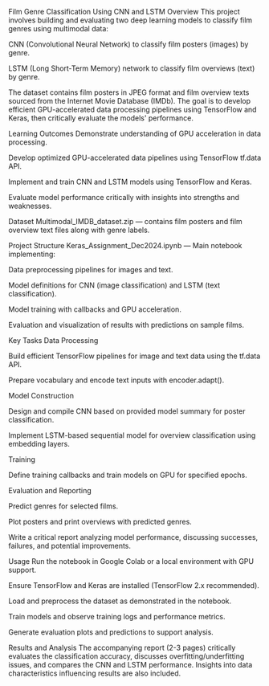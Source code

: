 Film Genre Classification Using CNN and LSTM
Overview
This project involves building and evaluating two deep learning models to classify film genres using multimodal data:

CNN (Convolutional Neural Network) to classify film posters (images) by genre.

LSTM (Long Short-Term Memory) network to classify film overviews (text) by genre.

The dataset contains film posters in JPEG format and film overview texts sourced from the Internet Movie Database (IMDb). The goal is to develop efficient GPU-accelerated data processing pipelines using TensorFlow and Keras, then critically evaluate the models' performance.

Learning Outcomes
Demonstrate understanding of GPU acceleration in data processing.

Develop optimized GPU-accelerated data pipelines using TensorFlow tf.data API.

Implement and train CNN and LSTM models using TensorFlow and Keras.

Evaluate model performance critically with insights into strengths and weaknesses.

Dataset
Multimodal_IMDB_dataset.zip — contains film posters and film overview text files along with genre labels.

Project Structure
Keras_Assignment_Dec2024.ipynb — Main notebook implementing:

Data preprocessing pipelines for images and text.

Model definitions for CNN (image classification) and LSTM (text classification).

Model training with callbacks and GPU acceleration.

Evaluation and visualization of results with predictions on sample films.

Key Tasks
Data Processing

Build efficient TensorFlow pipelines for image and text data using the tf.data API.

Prepare vocabulary and encode text inputs with encoder.adapt().

Model Construction

Design and compile CNN based on provided model summary for poster classification.

Implement LSTM-based sequential model for overview classification using embedding layers.

Training

Define training callbacks and train models on GPU for specified epochs.

Evaluation and Reporting

Predict genres for selected films.

Plot posters and print overviews with predicted genres.

Write a critical report analyzing model performance, discussing successes, failures, and potential improvements.

Usage
Run the notebook in Google Colab or a local environment with GPU support.

Ensure TensorFlow and Keras are installed (TensorFlow 2.x recommended).

Load and preprocess the dataset as demonstrated in the notebook.

Train models and observe training logs and performance metrics.

Generate evaluation plots and predictions to support analysis.

Results and Analysis
The accompanying report (2-3 pages) critically evaluates the classification accuracy, discusses overfitting/underfitting issues, and compares the CNN and LSTM performance. Insights into data characteristics influencing results are also included.
